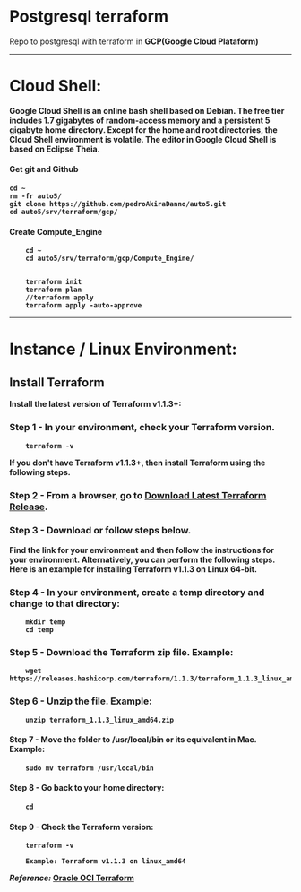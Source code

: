 # Postgresql terraform

Repo to postgresql with terraform in <strong>GCP<strong/>(Google Cloud Plataform)

---

# Cloud Shell:

Google Cloud Shell is an online bash shell based on Debian. The free tier includes 1.7 gigabytes of random-access memory and a persistent 5 gigabyte home directory. Except for the home and root directories, the Cloud Shell environment is volatile. The editor in Google Cloud Shell is based on Eclipse Theia.

#### Get git and Github

    cd ~
    rm -fr auto5/
    git clone https://github.com/pedroAkiraDanno/auto5.git
    cd auto5/srv/terraform/gcp/

#### Create Compute_Engine

        cd ~
        cd auto5/srv/terraform/gcp/Compute_Engine/


        terraform init
        terraform plan
        //terraform apply
        terraform apply -auto-approve

---

# Instance / Linux Environment:

## Install Terraform

Install the latest version of Terraform v1.1.3+:

### Step 1 - In your environment, check your Terraform version.

        terraform -v

If you don't have Terraform v1.1.3+, then install Terraform using the following steps.

### Step 2 - From a browser, go to [Download Latest Terraform Release](https://www.terraform.io/downloads).

### Step 3 - Download or follow steps below.

Find the link for your environment and then follow the instructions for your environment. Alternatively, you can perform the following steps. Here is an example for installing Terraform v1.1.3 on Linux 64-bit.

### Step 4 - In your environment, create a temp directory and change to that directory:

        mkdir temp
        cd temp

### Step 5 - Download the Terraform zip file. Example:

        wget https://releases.hashicorp.com/terraform/1.1.3/terraform_1.1.3_linux_amd64.zip

### Step 6 - Unzip the file. Example:

        unzip terraform_1.1.3_linux_amd64.zip

#### Step 7 - Move the folder to /usr/local/bin or its equivalent in Mac. Example:

        sudo mv terraform /usr/local/bin

#### Step 8 - Go back to your home directory:

        cd

#### Step 9 - Check the Terraform version:

        terraform -v

        Example: Terraform v1.1.3 on linux_amd64

**_Reference:_** [Oracle OCI Terraform](https://docs.oracle.com/en-us/iaas/developer-tutorials/tutorials/tf-provider/01-summary.htm)
